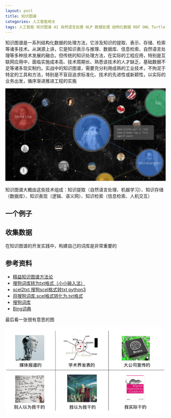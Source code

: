 ```yaml
---
layout: post
title: 知识图谱
categories: 人工智能相关
tags: 人工智能 知识图谱 AI 自然语言处理 NLP 数据处理 结构化数据 RDF OWL Turtle JSON-LD 语义 上下文 数据库 知识提取 知识存储 知识表现 知识检索 图数据库 Neo4j OrientDB Stardog 
---
```


知识图谱是一系列结构化数据的处理方法，它涉及知识的提取、表示、存储、检索等诸多技术。从渊源上讲，它是知识表示与推理、数据库、信息检索、自然语言处理等多种技术发展的融合。但传统的知识处理方法，在实际的工程应用，特别是互联网应用中，面临实施成本高、技术周期长、熟悉该技术的人才缺乏、基础数据不足等诸多现实制约。实战中的知识图谱，需要充分利用成熟的工业技术，不拘泥于特定的工具和方法，特别是不盲目追求标准化、技术的先进性或新颖性，以实际的业务出发，循序渐进推进工程的实施

![](../media/image/2018-08-20/01.png)

知识图谱大概由这些技术组成：知识提取（自然语言处理、机器学习）、知识存储（数据库）、知识表现（逻辑、语义网）、知识检索（信息检索、人机交互）

## 一个例子



## 收集数据

在知识图谱的开发实践中，构建自己的词库是非常重要的

## 参考资料

* [精益知识图谱方法论](../download/20180820/ccks.pdf)
* [搜狗词库转为txt格式（小小输入法）](https://blog.csdn.net/zhangzhenhu/article/details/7014271)
* [scel2txt 搜狗scel格式转txt python3](https://blog.csdn.net/cFarmerReally/article/details/78149648)
* [将搜狗词库.scel格式转化为.txt格式](https://www.cnblogs.com/clover-siyecao/p/5736280.html)
* [搜狗词库](https://pinyin.sogou.com/dict/)
* [Bing词典](https://cn.bing.com/dict?FORM=HDRSC6)

最后看一张很有意思的图

![](../media/image/2018-08-20/00.png)